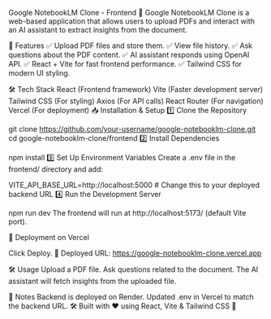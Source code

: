 Google NotebookLM Clone - Frontend
🚀 Google NotebookLM Clone is a web-based application that allows users to upload PDFs and interact with an AI assistant to extract insights from the document.

📌 Features
✅ Upload PDF files and store them.
✅ View file history.
✅ Ask questions about the PDF content.
✅ AI assistant responds using OpenAI API.
✅ React + Vite for fast frontend performance.
✅ Tailwind CSS for modern UI styling.

🛠 Tech Stack
React (Frontend framework)
Vite (Faster development server)
Tailwind CSS (For styling)
Axios (For API calls)
React Router (For navigation)
Vercel (For deployment)
📥 Installation & Setup
1️⃣ Clone the Repository

git clone https://github.com/your-username/google-notebooklm-clone.git
cd google-notebooklm-clone/frontend
2️⃣ Install Dependencies

npm install
3️⃣ Set Up Environment Variables
Create a .env file in the frontend/ directory and add:

VITE_API_BASE_URL=http://localhost:5000   # Change this to your deployed backend URL
4️⃣ Run the Development Server

npm run dev
The frontend will run at http://localhost:5173/ (default Vite port).

🚀 Deployment on Vercel


Click Deploy.
🔗 Deployed URL:
https://google-notebooklm-clone.vercel.app

🛠 Usage
Upload a PDF file.
Ask questions related to the document.
The AI assistant will fetch insights from the uploaded file.

📌 Notes
 Backend is deployed on Render.
Updated .env in Vercel to match the backend URL.
🛠 Built with ❤️ using React, Vite & Tailwind CSS 🚀